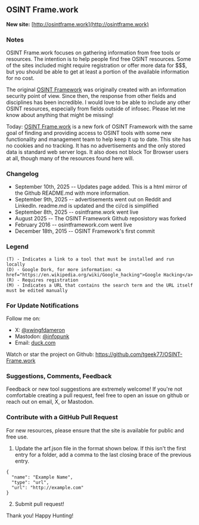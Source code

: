 ## OSINT Frame.work

**New site:** [http://osintframe.work](http://osintframe.work)

### Notes
OSINT Frame.work focuses on gathering information from free tools or resources. The intention is to help people find free OSINT resources. Some of the sites included might require registration or offer more data for $$$, but you should be able to get at least a portion of the available information for no cost.

The original [OSINT Framework](https://osintframework.com) was originally created with an information security point of view. Since then, the response from other fields and disciplines has been incredible. I would love to be able to include any other OSINT resources, especially from fields outside of infosec. Please let me know about anything that might be missing!

Today:
[OSINT Frame.work](https://osintframe.work) is a new fork of OSINT Framework with the same goal of finding and providing access to OSINT tools with some new functionality and management team to help keep it up to date. This site has no cookies and no tracking. It has no advertisements and the only stored data is standard web server logs. It also does not block Tor Browser users at all, though many of the resources found here will.

### Changelog
* September 10th, 2025  -- Updates page added. This is a html mirror of the Github README.md with more information.
* September 9th, 2025  -- advertisements went out on Reddit and LinkedIn. readme.md is updated and the ci/cd is simplified
* September 8th, 2025  -- osintframe.work went live
* August 2025 -- The OSINT Framework Github reposistory was forked
* February 2016 -- osintframework.com went live
* December 18th, 2015 -- OSINT Framework's first commit

### Legend
```
(T) - Indicates a link to a tool that must be installed and run locally  
(D) - Google Dork, for more information: <a href="https://en.wikipedia.org/wiki/Google_hacking">Google Hacking</a>  
(R) - Requires registration  
(M) - Indicates a URL that contains the search term and the URL itself must be edited manually  
```

### For Update Notifications
Follow me on:

* X: [@xwingfdameron](https://x.com/xwingfdameron)
* Mastodon: [@infopunk](https://infosec.exchange/@infopunk)
* Email: [duck.com](mailto:grab-module-jackal@duck.com)

Watch or star the project on Github: https://github.com/tgeek77/OSINT-Frame.work

### Suggestions, Comments, Feedback
Feedback or new tool suggestions are extremely welcome!  If you're not comfortable creating a pull request, feel free to open an issue on github or reach out on email, X, or Mastodon.

### Contribute with a GitHub Pull Request
For new resources, please ensure that the site is available for public and free use.
<ol start="1">
  <li>Update the arf.json file in the format shown below. If this isn't the first entry for a folder, add a comma to the last closing brace of the previous entry.</li>
</ol>

```
{
  "name": "Example Name",
  "type": "url",
  "url": "http://example.com"
}
```

<ol start="2">
  <li>Submit pull request!</li>
</ol>

Thank you!
Happy Hunting!

